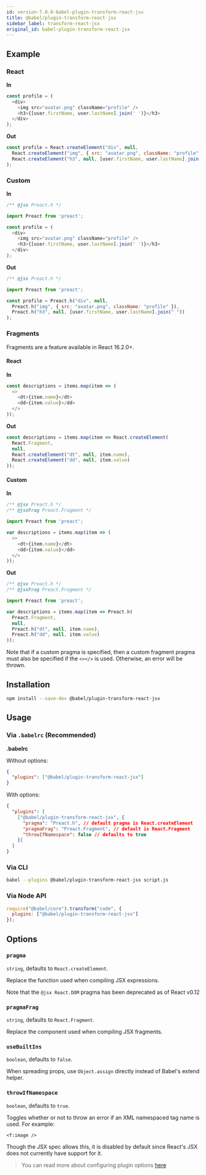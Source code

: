 ```yaml
---
id: version-7.0.0-babel-plugin-transform-react-jsx
title: @babel/plugin-transform-react-jsx
sidebar_label: transform-react-jsx
original_id: babel-plugin-transform-react-jsx
---
```


## Example

### React

**In**

```javascript
const profile = (
  <div>
    <img src="avatar.png" className="profile" />
    <h3>{[user.firstName, user.lastName].join(' ')}</h3>
  </div>
);
```

**Out**

```javascript
const profile = React.createElement("div", null,
  React.createElement("img", { src: "avatar.png", className: "profile" }),
  React.createElement("h3", null, [user.firstName, user.lastName].join(" "))
);
```

### Custom

**In**

```javascript
/** @jsx Preact.h */

import Preact from 'preact';

const profile = (
  <div>
    <img src="avatar.png" className="profile" />
    <h3>{[user.firstName, user.lastName].join(' ')}</h3>
  </div>
);
```

**Out**

```javascript
/** @jsx Preact.h */

import Preact from 'preact';

const profile = Preact.h("div", null,
  Preact.h("img", { src: "avatar.png", className: "profile" }),
  Preact.h("h3", null, [user.firstName, user.lastName].join(" "))
);
```

### Fragments

Fragments are a feature available in React 16.2.0+.

#### React

**In**

```javascript
const descriptions = items.map(item => (
  <>
    <dt>{item.name}</dt>
    <dd>{item.value}</dd>
  </>
));
```

**Out**

```javascript
const descriptions = items.map(item => React.createElement(
  React.Fragment,
  null,
  React.createElement("dt", null, item.name),
  React.createElement("dd", null, item.value)
));
```

#### Custom

**In**

```javascript
/** @jsx Preact.h */
/** @jsxFrag Preact.Fragment */

import Preact from 'preact';

var descriptions = items.map(item => (
  <>
    <dt>{item.name}</dt>
    <dd>{item.value}</dd>
  </>
));
```

**Out**

```javascript
/** @jsx Preact.h */
/** @jsxFrag Preact.Fragment */

import Preact from 'preact';

var descriptions = items.map(item => Preact.h(
  Preact.Fragment,
  null,
  Preact.h("dt", null, item.name),
  Preact.h("dd", null, item.value)
));
```

Note that if a custom pragma is specified, then a custom fragment pragma must also be specified if the `<></>` is used. Otherwise, an error will be thrown.

## Installation

```sh
npm install --save-dev @babel/plugin-transform-react-jsx
```

## Usage

### Via `.babelrc` (Recommended)

**.babelrc**

Without options:

```json
{
  "plugins": ["@babel/plugin-transform-react-jsx"]
}
```

With options:

```json
{
  "plugins": [
    ["@babel/plugin-transform-react-jsx", {
      "pragma": "Preact.h", // default pragma is React.createElement
      "pragmaFrag": "Preact.Fragment", // default is React.Fragment
      "throwIfNamespace": false // defaults to true
    }]
  ]
}
```

### Via CLI

```sh
babel --plugins @babel/plugin-transform-react-jsx script.js
```

### Via Node API

```javascript
require("@babel/core").transform("code", {
  plugins: ["@babel/plugin-transform-react-jsx"]
});
```

## Options

### `pragma`

`string`, defaults to `React.createElement`.

Replace the function used when compiling JSX expressions.

Note that the `@jsx React.DOM` pragma has been deprecated as of React v0.12

### `pragmaFrag`

`string`, defaults to `React.Fragment`.

Replace the component used when compiling JSX fragments.

### `useBuiltIns`

`boolean`, defaults to `false`.

When spreading props, use `Object.assign` directly instead of Babel's extend helper.

### `throwIfNamespace`

`boolean`, defaults to `true`.

Toggles whether or not to throw an error if an XML namespaced tag name is used. For example:

    <f:image />

Though the JSX spec allows this, it is disabled by default since React's JSX does not currently have support for it.

> You can read more about configuring plugin options [here](https://babeljs.io/docs/en/plugins#plugin-options)
